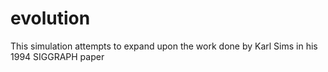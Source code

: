 evolution
=========
This simulation attempts to expand upon the work done by Karl Sims in his 1994 SIGGRAPH paper
